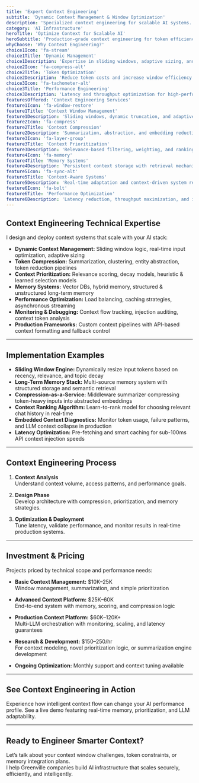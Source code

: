 ```yaml
---
title: 'Expert Context Engineering'
subtitle: 'Dynamic Context Management & Window Optimization'
description: 'Specialized context engineering for scalable AI systems. I build dynamic context management frameworks, context compression strategies, and intelligent selection logic for optimal performance and efficiency.'
category: 'AI Infrastructure'
heroTitle: 'Optimize Context for Scalable AI'
heroSubtitle: 'Production-grade context engineering for token efficiency, relevance, and performance.'
whyChoose: 'Why Context Engineering?'
choice1Icon: 'fa-stream'
choice1Title: 'Dynamic Management'
choice1Description: 'Expertise in sliding windows, adaptive sizing, and real-time context control.'
choice2Icon: 'fa-compress-alt'
choice2Title: 'Token Optimization'
choice2Description: 'Reduce token costs and increase window efficiency with advanced context compression.'
choice3Icon: 'fa-tachometer-alt'
choice3Title: 'Performance Engineering'
choice3Description: 'Latency and throughput optimization for high-performance LLM and memory systems.'
featuresOffered: 'Context Engineering Services'
feature1Icon: 'fa-window-restore'
feature1Title: 'Context Window Management'
feature1Description: 'Sliding windows, dynamic truncation, and adaptive sizing for token-efficient inputs.'
feature2Icon: 'fa-compress'
feature2Title: 'Context Compression'
feature2Description: 'Summarization, abstraction, and embedding reduction for condensed context.'
feature3Icon: 'fa-layer-group'
feature3Title: 'Context Prioritization'
feature3Description: 'Relevance-based filtering, weighting, and ranking for intelligent context selection.'
feature4Icon: 'fa-memory'
feature4Title: 'Memory Systems'
feature4Description: 'Persistent context storage with retrieval mechanisms and long-term memory.'
feature5Icon: 'fa-sync-alt'
feature5Title: 'Context-Aware Systems'
feature5Description: 'Real-time adaptation and context-driven system response with continuous updates.'
feature6Icon: 'fa-bolt'
feature6Title: 'Performance Optimization'
feature6Description: 'Latency reduction, throughput maximization, and infrastructure tuning for LLM usage.'
---
```


## Context Engineering Technical Expertise

I design and deploy context systems that scale with your AI stack:

- **Dynamic Context Management:** Sliding window logic, real-time input optimization, adaptive sizing
- **Token Compression:** Summarization, clustering, entity abstraction, token reduction pipelines
- **Context Prioritization:** Relevance scoring, decay models, heuristic & learned selection models
- **Memory Systems:** Vector DBs, hybrid memory, structured & unstructured long-term memory
- **Performance Optimization:** Load balancing, caching strategies, asynchronous streaming
- **Monitoring & Debugging:** Context flow tracking, injection auditing, context token analysis
- **Production Frameworks:** Custom context pipelines with API-based context formatting and fallback control

---

## Implementation Examples

- **Sliding Window Engine:** Dynamically resize input tokens based on recency, relevance, and topic decay
- **Long-Term Memory Stack:** Multi-source memory system with structured storage and semantic retrieval
- **Compression-as-a-Service:** Middleware summarizer compressing token-heavy inputs into abstracted embeddings
- **Context Ranking Algorithm:** Learn-to-rank model for choosing relevant chat history in real-time
- **Embedded Context Diagnostics:** Monitor token usage, failure patterns, and LLM context collapse in production
- **Latency Optimization:** Pre-fetching and smart caching for sub-100ms API context injection speeds

---

## Context Engineering Process

1. **Context Analysis**  
   Understand context volume, access patterns, and performance goals.

2. **Design Phase**  
   Develop architecture with compression, prioritization, and memory strategies.

3. **Optimization & Deployment**  
   Tune latency, validate performance, and monitor results in real-time production systems.

---

## Investment & Pricing

Projects priced by technical scope and performance needs:

- **Basic Context Management:** $10K–25K  
  Window management, summarization, and simple prioritization

- **Advanced Context Platform:** $25K–60K  
  End-to-end system with memory, scoring, and compression logic

- **Production Context Platform:** $60K–120K+  
  Multi-LLM orchestration with monitoring, scaling, and latency guarantees

- **Research & Development:** $150–250/hr  
  For context modeling, novel prioritization logic, or summarization engine development

- **Ongoing Optimization:** Monthly support and context tuning available

---

## See Context Engineering in Action

Experience how intelligent context flow can change your AI performance profile. See a live demo featuring real-time memory, prioritization, and LLM adaptability.

---

## Ready to Engineer Smarter Context?

Let’s talk about your context window challenges, token constraints, or memory integration plans.  
I help Greenville companies build AI infrastructure that scales securely, efficiently, and intelligently.
